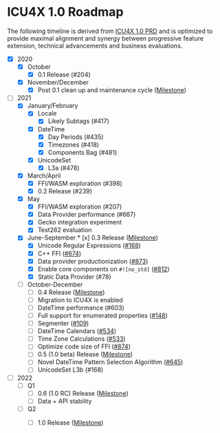 # ICU4X 1.0 Roadmap
The following timeline is derived from [ICU4X 1.0 PRD](./prd.md) and is optimized to provide maximal alignment and synergy between progressive feature extension, technical advancements and business evaluations.

* [x] 2020
  * [x] October
	  * [x] 0.1 Release (#204)
  * [x] November/December
	  * [x] Post 0.1 clean up and maintenance cycle ([Milestone](https://github.com/unicode-org/icu4x/milestone/7))
* [ ] 2021
	* [x] January/February
		* [x] Locale
			* [x] Likely Subtags (#417)
		* [x] DateTime
			* [x] Day Periods (#435)
			* [x] Timezones (#418)
			* [x] Components Bag (#481)
		* [x] UnicodeSet
			* [x] L3a (#478)
	* [x] March/April
		* [x] FFI/WASM exploration (#398)
		* [x] 0.2 Release (#239)
	* [x] May
		* [x] FFI/WASM exploration (#207)
		* [x] Data Provider performance (#667)
		* [x] Gecko integration experiment
	 	* [x] Test262 evaluation	
	* [x] June-September
	        * [x] 0.3 Release ([Milestone](https://github.com/unicode-org/icu4x/milestone/12))
		* [x] Unicode Regular Expressions ([#168](https://github.com/unicode-org/icu4x/issues/168))
		* [x] C++ FFI ([#674](https://github.com/unicode-org/icu4x/issues/674))
		* [x] Data provider productionization ([#873](https://github.com/unicode-org/icu4x/issues/873))
		* [x] Enable core components on `#![no_std]` ([#812](https://github.com/unicode-org/icu4x/issues/812))
		* [x] Static Data Provider (#78)
	* [ ] October-December
		* [ ] 0.4 Release ([Milestone](https://github.com/unicode-org/icu4x/milestone/11))
		* [ ] Migration to ICU4X is enabled
		* [ ] DateTime performance (#603)
		* [ ] Full support for enumerated properties ([#148](https://github.com/unicode-org/icu4x/issues/148))
	 	* [ ] Segmenter ([#109](https://github.com/unicode-org/icu4x/issues/109))
	 	* [ ] DateTime Calendars ([#534](https://github.com/unicode-org/icu4x/issues/534))
		* [ ] Time Zone Calculations ([#533](https://github.com/unicode-org/icu4x/issues/533))
		* [ ] Optimize code size of FFI ([#874](https://github.com/unicode-org/icu4x/issues/874))
		* [ ] 0.5 (1.0 beta) Release ([Milestone](https://github.com/unicode-org/icu4x/milestone/14))
		* [ ] Novel DateTime Pattern Selection Algorithm ([#645](https://github.com/unicode-org/icu4x/issues/645))
		* [ ] UnicodeSet L3b (#168)
* [ ] 2022
	* [ ] Q1
		* [ ] 0.6 (1.0 RC) Release ([Milestone](https://github.com/unicode-org/icu4x/milestone/15))
		* [ ] Data + API stability
	* [ ] Q2
		* [ ] 1.0 Release ([Milestone](https://github.com/unicode-org/icu4x/milestone/16))
		

